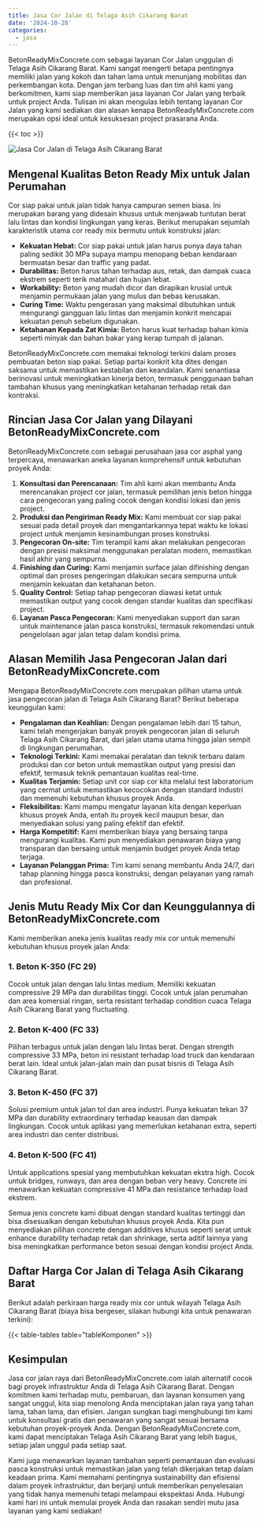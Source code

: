 ```yaml
---
title: Jasa Cor Jalan di Telaga Asih Cikarang Barat
date: '2024-10-28'
categories:
  - jasa
---
```


BetonReadyMixConcrete.com sebagai layanan Cor Jalan unggulan di Telaga Asih Cikarang Barat. Kami sangat mengerti betapa pentingnya memiliki jalan yang kokoh dan tahan lama untuk menunjang mobilitas dan perkembangan kota. Dengan jam terbang luas dan tim ahli kami yang berkomitmen, kami siap memberikan jasa layanan Cor Jalan yang terbaik untuk project Anda. Tulisan ini akan mengulas lebih tentang layanan Cor Jalan yang kami sediakan dan alasan kenapa BetonReadyMixConcrete.com merupakan opsi ideal untuk kesuksesan project prasarana Anda.

{{< toc >}}

![Jasa Cor Jalan di Telaga Asih Cikarang Barat](https://betoncor8.github.io/cor/harga-beton-readymix-concrete%20(45).png)

## Mengenal Kualitas Beton Ready Mix untuk Jalan Perumahan

Cor siap pakai untuk jalan tidak hanya campuran semen biasa. Ini merupakan barang yang didesain khusus untuk menjawab tuntutan berat lalu lintas dan kondisi lingkungan yang keras. Berikut merupakan sejumlah karakteristik utama cor ready mix bermutu untuk konstruksi jalan:

- **Kekuatan Hebat:** Cor siap pakai untuk jalan harus punya daya tahan paling sedikit 30 MPa supaya mampu menopang beban kendaraan bermuatan besar dan traffic yang padat.
- **Durabilitas:** Beton harus tahan terhadap aus, retak, dan dampak cuaca ekstrem seperti terik matahari dan hujan lebat.
- **Workability:** Beton yang mudah dicor dan dirapikan krusial untuk menjamin permukaan jalan yang mulus dan bebas kerusakan.
- **Curing Time:** Waktu pengerasan yang maksimal dibutuhkan untuk mengurangi gangguan lalu lintas dan menjamin konkrit mencapai kekuatan penuh sebelum digunakan.
- **Ketahanan Kepada Zat Kimia:** Beton harus kuat terhadap bahan kimia seperti minyak dan bahan bakar yang kerap tumpah di jalanan.

BetonReadyMixConcrete.com memakai teknologi terkini dalam proses pembuatan beton siap pakai. Setiap partai konkrit kita dites dengan saksama untuk memastikan kestabilan dan keandalan. Kami senantiasa berinovasi untuk meningkatkan kinerja beton, termasuk penggunaan bahan tambahan khusus yang meningkatkan ketahanan terhadap retak dan kontraksi.

## Rincian Jasa Cor Jalan yang Dilayani BetonReadyMixConcrete.com

BetonReadyMixConcrete.com sebagai perusahaan jasa cor asphal yang terpercaya, menawarkan aneka layanan komprehensif untuk kebutuhan proyek Anda:

1. **Konsultasi dan Perencanaan:** Tim ahli kami akan membantu Anda merencanakan project cor jalan, termasuk pemilihan jenis beton hingga cara pengecoran yang paling cocok dengan kondisi lokasi dan jenis project.
2. **Produksi dan Pengiriman Ready Mix:** Kami membuat cor siap pakai sesuai pada detail proyek dan mengantarkannya tepat waktu ke lokasi project untuk menjamin kesinambungan proses konstruksi.
3. **Pengecoran On-site:** Tim terampil kami akan melakukan pengecoran dengan presisi maksimal menggunakan peralatan modern, memastikan hasil akhir yang sempurna.
4. **Finishing dan Curing:** Kami menjamin surface jalan difinishing dengan optimal dan proses pengeringan dilakukan secara sempurna untuk menjamin kekuatan dan ketahanan beton.
5. **Quality Control:** Setiap tahap pengecoran diawasi ketat untuk memastikan output yang cocok dengan standar kualitas dan specifikasi project.
6. **Layanan Pasca Pengecoran:** Kami menyediakan support dan saran untuk maintenance jalan pasca konstruksi, termasuk rekomendasi untuk pengelolaan agar jalan tetap dalam kondisi prima.

## Alasan Memilih Jasa Pengecoran Jalan dari BetonReadyMixConcrete.com

Mengapa BetonReadyMixConcrete.com merupakan pilihan utama untuk jasa pengecoran jalan di Telaga Asih Cikarang Barat? Berikut beberapa keunggulan kami:

- **Pengalaman dan Keahlian:** Dengan pengalaman lebih dari 15 tahun, kami telah mengerjakan banyak proyek pengecoran jalan di seluruh Telaga Asih Cikarang Barat, dari jalan utama utama hingga jalan sempit di lingkungan perumahan.
- **Teknologi Terkini:** Kami memakai peralatan dan teknik terbaru dalam produksi dan cor beton untuk memastikan output yang presisi dan efektif, termasuk teknik pemantauan kualitas real-time.
- **Kualitas Terjamin:** Setiap unit cor siap cor kita melalui test laboratorium yang cermat untuk memastikan kecocokan dengan standard industri dan memenuhi kebutuhan khusus proyek Anda.
- **Fleksibilitas:** Kami mampu mengatur layanan kita dengan keperluan khusus proyek Anda, entah itu proyek kecil maupun besar, dan menyediakan solusi yang paling efektif dan efektif.
- **Harga Kompetitif:** Kami memberikan biaya yang bersaing tanpa mengurangi kualitas. Kami pun menyediakan penawaran biaya yang transparan dan bersaing untuk menjamin budget proyek Anda tetap terjaga.
- **Layanan Pelanggan Prima:** Tim kami senang membantu Anda 24/7, dari tahap planning hingga pasca konstruksi, dengan pelayanan yang ramah dan profesional.

## Jenis Mutu Ready Mix Cor dan Keunggulannya di BetonReadyMixConcrete.com

Kami memberikan aneka jenis kualitas ready mix cor untuk memenuhi kebutuhan khusus proyek jalan Anda:

### 1\. Beton K-350 (FC 29)

Cocok untuk jalan dengan lalu lintas medium. Memiliki kekuatan compressive 29 MPa dan durabilitas tinggi. Cocok untuk jalan perumahan dan area komersial ringan, serta resistant terhadap condition cuaca Telaga Asih Cikarang Barat yang fluctuating.

### 2\. Beton K-400 (FC 33)

Pilihan terbagus untuk jalan dengan lalu lintas berat. Dengan strength compressive 33 MPa, beton ini resistant terhadap load truck dan kendaraan berat lain. Ideal untuk jalan-jalan main dan pusat bisnis di Telaga Asih Cikarang Barat.

### 3\. Beton K-450 (FC 37)

Solusi premium untuk jalan tol dan area industri. Punya kekuatan tekan 37 MPa dan durability extraordinary terhadap keausan dan dampak lingkungan. Cocok untuk aplikasi yang memerlukan ketahanan extra, seperti area industri dan center distribusi.

### 4\. Beton K-500 (FC 41)

Untuk applications spesial yang membutuhkan kekuatan ekstra high. Cocok untuk bridges, runways, dan area dengan beban very heavy. Concrete ini menawarkan kekuatan compressive 41 MPa dan resistance terhadap load ekstrem.

Semua jenis concrete kami dibuat dengan standard kualitas tertinggi dan bisa disesuaikan dengan kebutuhan khusus proyek Anda. Kita pun menyediakan pilihan concrete dengan additives khusus seperti serat untuk enhance durability terhadap retak dan shrinkage, serta aditif lainnya yang bisa meningkatkan performance beton sesuai dengan kondisi project Anda.

## Daftar Harga Cor Jalan di Telaga Asih Cikarang Barat

Berikut adalah perkiraan harga ready mix cor untuk wilayah Telaga Asih Cikarang Barat (biaya bisa bergeser, silakan hubungi kita untuk penawaran terkini):

{{< table-tables table="tableKomponen" >}}

## Kesimpulan

Jasa cor jalan raya dari BetonReadyMixConcrete.com ialah alternatif cocok bagi proyek infrastruktur Anda di Telaga Asih Cikarang Barat. Dengan komitmen kami terhadap mutu, pembaruan, dan layanan konsumen yang sangat unggul, kita siap menolong Anda menciptakan jalan raya yang tahan lama, tahan lama, dan efisien. Jangan sungkan bagi menghubungi tim kami untuk konsultasi gratis dan penawaran yang sangat sesuai bersama kebutuhan proyek-proyek Anda. Dengan BetonReadyMixConcrete.com, kami dapat menciptakan Telaga Asih Cikarang Barat yang lebih bagus, setiap jalan unggul pada setiap saat.

Kami juga menawarkan layanan tambahan seperti pemantauan dan evaluasi pasca konstruksi untuk memastikan jalan yang telah dikerjakan tetap dalam keadaan prima. Kami memahami pentingnya sustainability dan efisiensi dalam proyek infrastruktur, dan berjanji untuk memberikan penyelesaian yang tidak hanya memenuhi tetapi melampaui ekspektasi Anda. Hubungi kami hari ini untuk memulai proyek Anda dan rasakan sendiri mutu jasa layanan yang kami sediakan!
